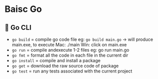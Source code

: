 # Baisc Go

## :peach: Go CLI
- `go build` = compile go code file eg: `go build main.go` -> will produce main.exe, to execute Mac: ./main Win: click on main.exe
- `go run` = compile andexecute 1-2 files eg: go run main.go
- `go fmt` = format all the code in each file in the current dir
- `go install` = compile and install a package
- `go get` = download the raw source code of package
- `go test` = run any tests associated with the current project